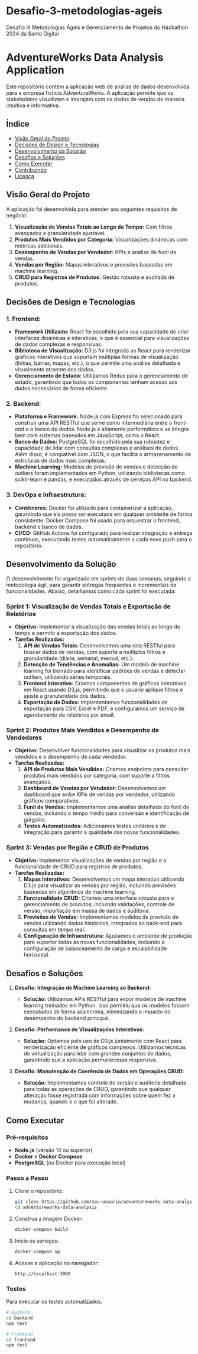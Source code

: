 # Desafio-3-metodologias-ageis
Desafio III Metodologias Ágeis e Gerenciamento de Projetos do Hackathon 2024 da Santo Digital
# AdventureWorks Data Analysis Application

Este repositório contém a aplicação web de análise de dados desenvolvida para a empresa fictícia AdventureWorks. A aplicação permite que os stakeholders visualizem e interajam com os dados de vendas de maneira intuitiva e informativa.

## Índice
- [Visão Geral do Projeto](#visão-geral-do-projeto)
- [Decisões de Design e Tecnologias](#decisões-de-design-e-tecnologias)
- [Desenvolvimento da Solução](#desenvolvimento-da-solução)
- [Desafios e Soluções](#desafios-e-soluções)
- [Como Executar](#como-executar)
- [Contribuindo](#contribuindo)
- [Licença](#licença)

## Visão Geral do Projeto

A aplicação foi desenvolvida para atender aos seguintes requisitos de negócio:
1. **Visualização de Vendas Totais ao Longo do Tempo:** Com filtros avançados e granularidade ajustável.
2. **Produtos Mais Vendidos por Categoria:** Visualizações dinâmicas com métricas adicionais.
3. **Desempenho de Vendas por Vendedor:** KPIs e análise de funil de vendas.
4. **Vendas por Região:** Mapas interativos e previsões baseadas em machine learning.
5. **CRUD para Registros de Produtos:** Gestão robusta e auditada de produtos.

## Decisões de Design e Tecnologias

### 1. **Frontend:**
- **Framework Utilizado:** React foi escolhido pela sua capacidade de criar interfaces dinâmicas e interativas, o que é essencial para visualizações de dados complexas e responsivas.
- **Biblioteca de Visualização:** D3.js foi integrada ao React para renderizar gráficos interativos que suportam múltiplas formas de visualização (linhas, barras, mapas, etc.), o que permite uma análise detalhada e visualmente atraente dos dados.
- **Gerenciamento de Estado:** Utilizamos Redux para o gerenciamento de estado, garantindo que todos os componentes tenham acesso aos dados necessários de forma eficiente.

### 2. **Backend:**
- **Plataforma e Framework:** Node.js com Express foi selecionado para construir uma API RESTful que serve como intermediária entre o front-end e o banco de dados. Node.js é altamente performático e se integra bem com sistemas baseados em JavaScript, como o React.
- **Banco de Dados:** PostgreSQL foi escolhido pela sua robustez e capacidade de lidar com consultas complexas e análises de dados. Além disso, é compatível com JSON, o que facilita o armazenamento de estruturas de dados mais complexas.
- **Machine Learning:** Modelos de previsão de vendas e detecção de outliers foram implementados em Python, utilizando bibliotecas como scikit-learn e pandas, e executados através de serviços API no backend.

### 3. **DevOps e Infraestrutura:**
- **Contêineres:** Docker foi utilizado para containerizar a aplicação, garantindo que ela possa ser executada em qualquer ambiente de forma consistente. Docker Compose foi usado para orquestrar o frontend, backend e banco de dados.
- **CI/CD:** GitHub Actions foi configurado para realizar integração e entrega contínuas, executando testes automaticamente a cada novo push para o repositório.

## Desenvolvimento da Solução

O desenvolvimento foi organizado em sprints de duas semanas, seguindo a metodologia ágil, para garantir entregas frequentes e incrementais de funcionalidades. Abaixo, detalhamos como cada sprint foi executada:

### Sprint 1: Visualização de Vendas Totais e Exportação de Relatórios

- **Objetivo:** Implementar a visualização das vendas totais ao longo do tempo e permitir a exportação dos dados.
- **Tarefas Realizadas:**
  1. **API de Vendas Totais:** Desenvolvemos uma rota RESTful para buscar dados de vendas, com suporte a múltiplos filtros e granularidade (diária, semanal, mensal, etc.).
  2. **Detecção de Tendências e Anomalias:** Um modelo de machine learning foi treinado para identificar padrões de vendas e detectar outliers, utilizando séries temporais.
  3. **Frontend Interativo:** Criamos componentes de gráficos interativos em React usando D3.js, permitindo que o usuário aplique filtros e ajuste a granularidade dos dados.
  4. **Exportação de Dados:** Implementamos funcionalidades de exportação para CSV, Excel e PDF, e configuramos um serviço de agendamento de relatórios por email.

### Sprint 2: Produtos Mais Vendidos e Desempenho de Vendedores

- **Objetivo:** Desenvolver funcionalidades para visualizar os produtos mais vendidos e o desempenho de cada vendedor.
- **Tarefas Realizadas:**
  1. **API de Produtos Mais Vendidos:** Criamos endpoints para consultar produtos mais vendidos por categoria, com suporte a filtros avançados.
  2. **Dashboard de Vendas por Vendedor:** Desenvolvemos um dashboard que exibe KPIs de vendas por vendedor, utilizando gráficos comparativos.
  3. **Funil de Vendas:** Implementamos uma análise detalhada do funil de vendas, incluindo o tempo médio para conversão e identificação de gargalos.
  4. **Testes Automatizados:** Adicionamos testes unitários e de integração para garantir a qualidade das novas funcionalidades.

### Sprint 3: Vendas por Região e CRUD de Produtos

- **Objetivo:** Implementar visualizações de vendas por região e a funcionalidade de CRUD para registros de produtos.
- **Tarefas Realizadas:**
  1. **Mapas Interativos:** Desenvolvemos um mapa interativo utilizando D3.js para visualizar as vendas por região, incluindo previsões baseadas em algoritmos de machine learning.
  2. **Funcionalidade CRUD:** Criamos uma interface robusta para o gerenciamento de produtos, incluindo validações, controle de versão, importação em massa de dados e auditoria.
  3. **Previsões de Vendas:** Implementamos modelos de previsão de vendas utilizando dados históricos, integrados ao back-end para consultas em tempo real.
  4. **Configuração de Infraestrutura:** Ajustamos o ambiente de produção para suportar todas as novas funcionalidades, incluindo a configuração de balanceamento de carga e escalabilidade horizontal.

## Desafios e Soluções

1. **Desafio: Integração de Machine Learning ao Backend:**
   - **Solução:** Utilizamos APIs RESTful para expor modelos de machine learning treinados em Python. Isso permitiu que os modelos fossem executados de forma assíncrona, minimizando o impacto no desempenho do backend principal.

2. **Desafio: Performance de Visualizações Interativas:**
   - **Solução:** Optamos pelo uso de D3.js juntamente com React para renderização eficiente de gráficos complexos. Utilizamos técnicas de virtualização para lidar com grandes conjuntos de dados, garantindo que a aplicação permanecesse responsiva.

3. **Desafio: Manutenção de Coerência de Dados em Operações CRUD:**
   - **Solução:** Implementamos controle de versão e auditoria detalhada para todas as operações de CRUD, garantindo que qualquer alteração fosse registrada com informações sobre quem fez a mudança, quando e o que foi alterado.

## Como Executar

### Pré-requisitos

- **Node.js** (versão 14 ou superior)
- **Docker** e **Docker Compose**
- **PostgreSQL** (ou Docker para execução local)

### Passo a Passo

1. Clone o repositório:
    ```bash
    git clone https://github.com/seu-usuario/adventureworks-data-analysis.git
    cd adventureworks-data-analysis
    ```

2. Construa a imagem Docker:
    ```bash
    docker-compose build
    ```

3. Inicie os serviços:
    ```bash
    docker-compose up
    ```

4. Acesse a aplicação no navegador:
    ```
    http://localhost:3000
    ```

### Testes

Para executar os testes automatizados:

```bash
# Backend
cd backend
npm test

# Frontend
cd frontend
npm test
